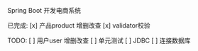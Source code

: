 Spring Boot 开发电商系统

已完成:
[x] 产品product 增删改查
[x] validator校验

TODO:
[ ] 用户user 增删改查
[ ] 单元测试
[ ] JDBC
[ ] 连接数据库